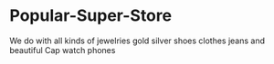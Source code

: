 # Popular-Super-Store
We do with all kinds of jewelries gold silver shoes clothes jeans and beautiful Cap watch phones
